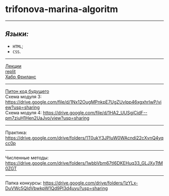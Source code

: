 # trifonova-marina-algoritm
____
## ***Языки:***

- `HTML`;
- `CSS`.

____
[Лекции](https://drive.google.com/drive/folders/1xVBhdnlYtjHykHaQzYspqU1zybDLlhjy?usp=drive_link)
<br>
[replit](https://replit.com/@28062003m)
<br>
[Хабр Фриланс](https://freelance.habr.com/freelancers/Marina-Tri)
____
[Питон код будущего](https://replit.com/@28062003m/AvariciousPastAdministrator)
<br>
Схема модуля 3:
https://drive.google.com/file/d/1Nx12OugMPnkpE7UgZUvlpp46xgxhrlwP/view?usp=sharing
<br>
Схема модуля 4:
https://drive.google.com/file/d/1HA2_UUSgjCidF--pm7ziuH1Hen2UaJvo/view?usp=sharing
____
Практика:
https://drive.google.com/drive/folders/1T0ukY3JPIuW0WAcndi22cXvnQ4yqcc0p
____
Численные методы:
https://drive.google.com/drive/folders/1wbbVbm67tI6DKEHuq33_GLJXyTtM0ZGT
____
Папка конкурсы:
https://drive.google.com/drive/folders/1zYLx-DuVWc5QIdVbwkpW1Qd9Pl3d4uyu?usp=sharing
